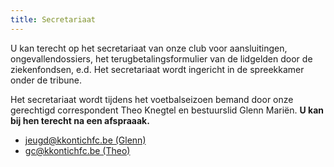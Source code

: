 ```yaml
---
title: Secretariaat
---
```


<p>U kan terecht op het secretariaat van onze club voor aansluitingen, ongevallendossiers, het terugbetalingsformulier van de lidgelden door de ziekenfondsen, e.d. Het secretariaat wordt ingericht in de spreekkamer onder de tribune.</p>

<p>Het secretariaat wordt tijdens het voetbalseizoen bemand door onze gerechtigd correspondent Theo Knegtel en bestuurslid Glenn Mariën. <strong>U kan bij hen terecht na een afspraaak.</strong></p>
<ul>
<li><a href="mailto:jeugd@kkontichfc.be" title="jeugd@kkontichfc.be">jeugd@kkontichfc.be (Glenn)</a></li>
<li><a href="mailto:gc@kkontichfc.be" title="gc@kkontichfc.be">gc@kkontichfc.be (Theo)</a></li>
</ul>
